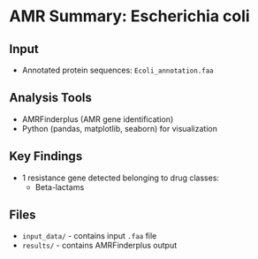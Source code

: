 
# AMR Summary: Escherichia coli

## Input
- Annotated protein sequences: `Ecoli_annotation.faa`

## Analysis Tools
- AMRFinderplus (AMR gene identification)
- Python (pandas, matplotlib, seaborn) for visualization

## Key Findings
- 1 resistance gene detected belonging to drug classes:
  - Beta-lactams

## Files
- `input_data/` - contains input `.faa` file
- `results/` - contains AMRFinderplus output 
